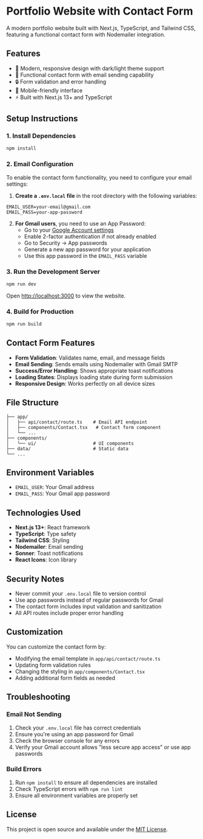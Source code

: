 # Portfolio Website with Contact Form

A modern portfolio website built with Next.js, TypeScript, and Tailwind CSS, featuring a functional contact form with Nodemailer integration.

## Features

- 🎨 Modern, responsive design with dark/light theme support
- 📧 Functional contact form with email sending capability
- 🔒 Form validation and error handling
- 📱 Mobile-friendly interface
- ⚡ Built with Next.js 13+ and TypeScript

## Setup Instructions

### 1. Install Dependencies

```bash
npm install
```

### 2. Email Configuration

To enable the contact form functionality, you need to configure your email settings:

1. **Create a `.env.local` file** in the root directory with the following variables:

```env
EMAIL_USER=your-email@gmail.com
EMAIL_PASS=your-app-password
```

2. **For Gmail users**, you need to use an App Password:
   - Go to your [Google Account settings](https://myaccount.google.com/)
   - Enable 2-factor authentication if not already enabled
   - Go to Security → App passwords
   - Generate a new app password for your application
   - Use this app password in the `EMAIL_PASS` variable

### 3. Run the Development Server

```bash
npm run dev
```

Open [http://localhost:3000](http://localhost:3000) to view the website.

### 4. Build for Production

```bash
npm run build
```

## Contact Form Features

- **Form Validation**: Validates name, email, and message fields
- **Email Sending**: Sends emails using Nodemailer with Gmail SMTP
- **Success/Error Handling**: Shows appropriate toast notifications
- **Loading States**: Displays loading state during form submission
- **Responsive Design**: Works perfectly on all device sizes

## File Structure

```
├── app/
│   ├── api/contact/route.ts    # Email API endpoint
│   ├── components/Contact.tsx   # Contact form component
│   └── ...
├── components/
│   └── ui/                     # UI components
├── data/                       # Static data
└── ...
```

## Environment Variables

- `EMAIL_USER`: Your Gmail address
- `EMAIL_PASS`: Your Gmail app password

## Technologies Used

- **Next.js 13+**: React framework
- **TypeScript**: Type safety
- **Tailwind CSS**: Styling
- **Nodemailer**: Email sending
- **Sonner**: Toast notifications
- **React Icons**: Icon library

## Security Notes

- Never commit your `.env.local` file to version control
- Use app passwords instead of regular passwords for Gmail
- The contact form includes input validation and sanitization
- All API routes include proper error handling

## Customization

You can customize the contact form by:

- Modifying the email template in `app/api/contact/route.ts`
- Updating form validation rules
- Changing the styling in `app/components/Contact.tsx`
- Adding additional form fields as needed

## Troubleshooting

### Email Not Sending

1. Check your `.env.local` file has correct credentials
2. Ensure you're using an app password for Gmail
3. Check the browser console for any errors
4. Verify your Gmail account allows "less secure app access" or use app passwords

### Build Errors

1. Run `npm install` to ensure all dependencies are installed
2. Check TypeScript errors with `npm run lint`
3. Ensure all environment variables are properly set

## License

This project is open source and available under the [MIT License](LICENSE).
